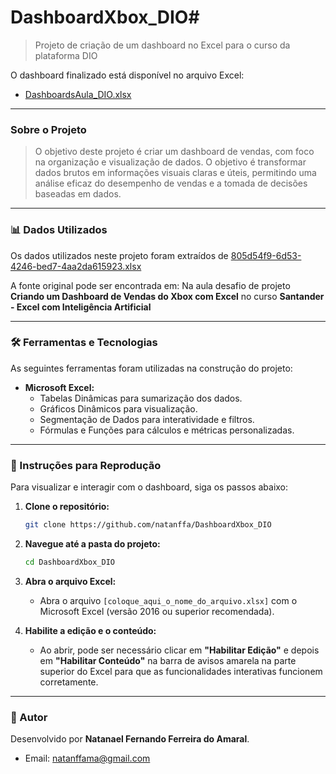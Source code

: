 # DashboardXbox_DIO# 


> Projeto de criação de um dashboard no Excel para o curso da plataforma DIO 


O dashboard finalizado está disponível no arquivo Excel:
*   [DashboardsAula_DIO.xlsx](https://github.com/user-attachments/files/20846868/DashboardsAula_DIO.xlsx)


---

###  Sobre o Projeto
> O objetivo deste projeto é criar um dashboard de vendas, com foco na organização e visualização de dados. O objetivo é transformar dados brutos em informações visuais claras e úteis, permitindo uma análise eficaz do desempenho de vendas e a tomada de decisões baseadas em dados.




---

### 📊 Dados Utilizados

Os dados utilizados neste projeto foram extraídos de [805d54f9-6d53-4246-bed7-4aa2da615923.xlsx](https://github.com/user-attachments/files/20846922/805d54f9-6d53-4246-bed7-4aa2da615923.xlsx)

A fonte original pode ser encontrada em: Na aula desafio de projeto **Criando um Dashboard de Vendas do Xbox com Excel** no curso **Santander - Excel com Inteligência Artificial**

---

### 🛠 Ferramentas e Tecnologias

As seguintes ferramentas foram utilizadas na construção do projeto:

*   **Microsoft Excel:**
    *   Tabelas Dinâmicas para sumarização dos dados.
    *   Gráficos Dinâmicos para visualização.
    *   Segmentação de Dados para interatividade e filtros.
    *   Fórmulas e Funções para cálculos e métricas personalizadas.
  

---

### 🧾 Instruções para Reprodução

Para visualizar e interagir com o dashboard, siga os passos abaixo:

1.  **Clone o repositório:**
    ```bash
    git clone https://github.com/natanffa/DashboardXbox_DIO
    ```

2.  **Navegue até a pasta do projeto:**
    ```bash
    cd DashboardXbox_DIO
    ```

3.  **Abra o arquivo Excel:**
    *   Abra o arquivo `[coloque_aqui_o_nome_do_arquivo.xlsx]` com o Microsoft Excel (versão 2016 ou superior recomendada).

4.  **Habilite a edição e o conteúdo:**
    *   Ao abrir, pode ser necessário clicar em **"Habilitar Edição"** e depois em **"Habilitar Conteúdo"** na barra de avisos amarela na parte superior do Excel para que as funcionalidades interativas funcionem corretamente.


---

### 👤 Autor

Desenvolvido por **Natanael Fernando Ferreira do Amaral**.

*   Email: natanffama@gmail.com

